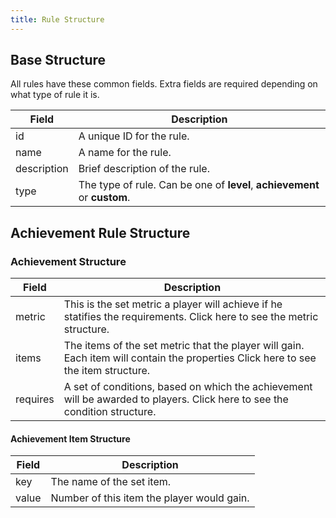 ```yaml
---
title: Rule Structure
---
```


## Base Structure

All rules have these common fields. Extra fields are required depending on what type of rule it is.

|    Field    |    Description    |
|-------------|-------------------|
| id          | A unique ID for the rule. |
| name        | A name for the rule. |
| description | Brief description of the rule. |
| type        | The type of rule. Can be one of **level**, **achievement** or **custom**. |

## Achievement Rule Structure

### Achievement Structure

|    Field    |    Description    |
|-------------|-------------------|
| metric      | This is the set metric a player will achieve if he statifies the requirements. Click here to see the metric structure. |
| items       | The items of the set metric that the player will gain. Each item will contain the properties Click here to see the item structure. |
| requires    | A set of conditions, based on which the achievement will be awarded to players. Click here to see the condition structure. |


#### Achievement Item Structure

|    Field    |    Description    |
|-------------|-------------------|
| key         | The name of the set item. |
| value       | Number of this item the player would gain. |

